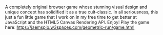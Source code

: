 A completely original browser game whose stunning visual design and unique concept has solidified it as a true cult-classic. In all seriousness, this just a fun little game that I work on in my free time to get better at JavaScript and the HTML5 Canvas Rendering API. Enjoy! Play the game here: https://jaemspio.w3spaces.com/geometric-run/game.html
